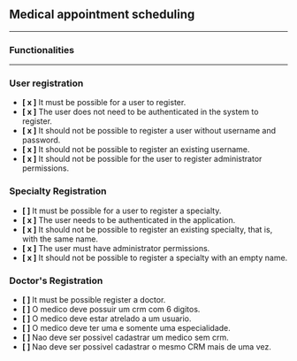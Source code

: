 ## Medical appointment scheduling

---

### **Functionalities**

---

### **User registration**

- **[ x ]** It must be possible for a user to register.
- **[ x ]** The user does not need to be authenticated in the system to register.
- **[ x ]** It should not be possible to register a user without username and password.
- **[ x ]** It should not be possible to register an existing username.
- **[ x ]** It should not be possible for the user to register administrator permissions.


### **Specialty Registration**

- **[  ]** It must be possible for a user to register a specialty.
- **[ x ]** The user needs to be authenticated in the application.
- **[ x ]** It should not be possible to register an existing specialty, that is, with the same name.
- **[ x ]** The user must have administrator permissions.
- **[ x ]** It should not be possible to register a specialty with an empty name.

### **Doctor's Registration**

- **[  ]** It must be possible register a doctor.
- **[  ]** O medico deve possuir um crm com 6 digitos.
- **[  ]** O medico deve estar atrelado a um usuario.
- **[  ]** O medico deve ter uma e somente uma especialidade.
- **[  ]** Nao deve ser possivel cadastrar um medico sem crm.
- **[  ]** Nao deve ser possivel cadastrar o mesmo CRM mais de uma vez.